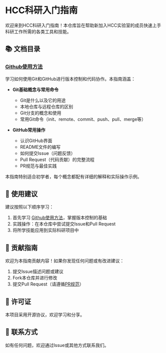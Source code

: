 # HCC科研入门指南

欢迎来到HCC科研入门指南！本仓库旨在帮助新加入HCC实验室的成员快速上手科研工作所需的各类工具和技能。

## 📚 文档目录

### [Github使用方法](docs/Github使用方法.md)

学习如何使用Git和GitHub进行版本控制和代码协作。本指南涵盖：

- **Git基础概念与常用命令**
  - Git是什么以及它的用途
  - 本地仓库与远程仓库的区别
  - Git分支的概念和使用
  - 常用Git命令（init、remote、commit、push、pull、merge等）

- **GitHub常用操作**
  - 认识GitHub界面
  - README文件的编写
  - 如何提交Issue（问题反馈）
  - Pull Request（代码贡献）的完整流程
  - PR规范与最佳实践

本指南特别适合初学者，每个概念都配有详细的解释和实际操作示例。

## 🎯 使用建议

建议按照以下顺序学习：

1. 首先学习 [Github使用方法](docs/Github使用方法.md)，掌握版本控制的基础
2. 实践操作：在本仓库中尝试提交Issue和Pull Request
3. 将所学技能应用到实际科研项目中

## 🤝 贡献指南

欢迎为本指南贡献内容！如果你发现任何问题或有改进建议：

1. 提交Issue描述问题或建议
2. Fork本仓库并进行修改
3. 提交Pull Request（请遵循[PR规范](docs/Github使用方法.md#pr规范与最佳实践)）

## 📝 许可证

本项目采用开源协议，欢迎学习和分享。

## 📮 联系方式

如有任何问题，欢迎通过Issue或其他方式联系我们。

